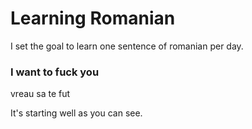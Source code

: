 # Learning Romanian
I set the goal to learn one sentence of romanian per day.

### I want to fuck you
vreau sa te fut

It's starting well as you can see.
